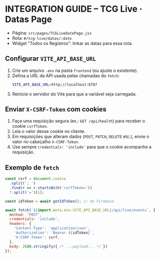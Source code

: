 # INTEGRATION GUIDE – TCG Live · Datas Page

- Página: `src/pages/TCGLiveDatePage.jsx`
- Rota: `#/tcg-live/datas/:date`
- Widget "Todos os Registros": linkar as datas para essa rota.

## Configurar `VITE_API_BASE_URL`

1. Crie um arquivo `.env` na pasta `frontend` (ou ajuste o existente).
2. Defina a URL da API usada pelas chamadas do `fetch`:
   ```sh
   VITE_API_BASE_URL=http://localhost:8787
   ```
3. Reinicie o servidor do Vite para que a variável seja carregada.

## Enviar `X-CSRF-Token` com cookies

1. Faça uma requisição segura (ex.: `GET /api/health`) para receber o cookie `csrfToken`.
2. Leia o valor desse cookie no cliente.
3. Em requisições que alteram dados (`POST`, `PATCH`, `DELETE` etc.), envie o valor no cabeçalho `X-CSRF-Token`.
4. Use sempre `credentials: 'include'` para que o cookie acompanhe a requisição.

## Exemplo de `fetch`

```js
const csrf = document.cookie
  .split('; ')
  .find(r => r.startsWith('csrfToken='))
  ?.split('=')[1];

const idToken = await getIdToken(); // do Firebase

await fetch(`${import.meta.env.VITE_API_BASE_URL}/api/live/events`, {
  method: 'POST',
  credentials: 'include',
  headers: {
    'Content-Type': 'application/json',
    'Authorization': `Bearer ${idToken}`,
    'X-CSRF-Token': csrf,
  },
  body: JSON.stringify({ /* ...payload... */ })
});
```
